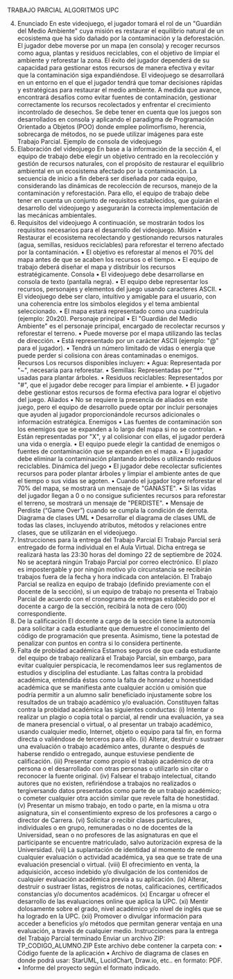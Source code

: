 TRABAJO PARCIAL ALGORITMOS UPC

4. Enunciado
En este videojuego, el jugador tomará el rol de un "Guardián del Medio Ambiente" cuya misión es
restaurar el equilibrio natural de un ecosistema que ha sido dañado por la contaminación y la
deforestación. El jugador debe moverse por un mapa (en consola) y recoger recursos como agua, plantas
y residuos reciclables, con el objetivo de limpiar el ambiente y reforestar la zona. El éxito del jugador
dependerá de su capacidad para gestionar estos recursos de manera efectiva y evitar que la
contaminación siga expandiéndose.
El videojuego se desarrollará en un entorno en el que el jugador tendrá que tomar decisiones rápidas y
estratégicas para restaurar el medio ambiente. A medida que avance, encontrará desafíos como evitar
fuentes de contaminación, gestionar correctamente los recursos recolectados y enfrentar el crecimiento
incontrolado de desechos.
Se debe tener en cuenta que los juegos son desarrollados en consola y aplicando el paradigma
de Programación Orientado a Objetos (POO) donde emplee polimorfismo, herencia, sobrecarga
de métodos, no se puede utilizar imágenes para este Trabajo Parcial.
Ejemplo de consola de videojuego
5. Elaboración del videojuego
En base a la información de la sección 4, el equipo de trabajo debe elegir un objetivo centrado
en la recolección y gestión de recursos naturales, con el propósito de restaurar el equilibrio
ambiental en un ecosistema afectado por la contaminación. La secuencia de inicio a fin deberá
ser diseñada por cada equipo, considerando las dinámicas de recolección de recursos, manejo de
la contaminación y reforestación. Para ello, el equipo de trabajo debe tener en cuenta un
conjunto de requisitos establecidos, que guiarán el desarrollo del videojuego y asegurarán la
correcta implementación de las mecánicas ambientales.
6. Requisitos del videojuego
A continuación, se mostrarán todos los requisitos necesarios para el desarrollo del videojuego.
Misión
• Restaurar el ecosistema recolectando y gestionando recursos naturales (agua, semillas,
residuos reciclables) para reforestar el terreno afectado por la contaminación.
• El objetivo es reforestar al menos el 70% del mapa antes de que se acaben los recursos
o el tiempo.
• El equipo de trabajo deberá diseñar el mapa y distribuir los recursos estratégicamente.
Consola
• El videojuego debe desarrollarse en consola de texto (pantalla negra).
• El equipo debe representar los recursos, personajes y elementos del juego usando
caracteres ASCII.
• El videojuego debe ser claro, intuitivo y amigable para el usuario, con una coherencia
entre los símbolos elegidos y el tema ambiental seleccionado.
• El mapa estará representado como una cuadrícula (ejemplo: 20x20).
Personaje principal
• El "Guardián del Medio Ambiente" es el personaje principal, encargado de recolectar
recursos y reforestar el terreno.
• Puede moverse por el mapa utilizando las teclas de dirección.
• Está representado por un carácter ASCII (ejemplo: "@" para el jugador).
• Tendrá un número limitado de vidas o energía que puede perder si colisiona con áreas
contaminadas o enemigos.
Recursos
Los recursos disponibles incluyen:
• Agua: Representada por "~", necesaria para reforestar.
• Semillas: Representadas por "*", usadas para plantar árboles.
• Residuos reciclables: Representados por "#", que el jugador debe recoger para limpiar el
ambiente.
• El jugador debe gestionar estos recursos de forma efectiva para lograr el objetivo del
juego.
Aliados
• No se requiere la presencia de aliados en este juego, pero el equipo de desarrollo puede
optar por incluir personajes que ayuden al jugador proporcionándole recursos
adicionales o información estratégica.
Enemigos
• Las fuentes de contaminación son los enemigos que se expanden a lo largo del mapa si
no se controlan.
• Están representadas por "X", y al colisionar con ellas, el jugador perderá una vida o
energía.
• El equipo puede elegir la cantidad de enemigos o fuentes de contaminación que se
expanden en el mapa.
• El jugador debe eliminar la contaminación plantando árboles o utilizando residuos
reciclables.
Dinámica del juego
• El jugador debe recolectar suficientes recursos para poder plantar árboles y limpiar
el ambiente antes de que el tiempo o sus vidas se agoten.
• Cuando el jugador logre reforestar el 70% del mapa, se mostrará un mensaje de
"GANASTE".
• Si las vidas del jugador llegan a 0 o no consigue suficientes recursos para reforestar el
terreno, se mostrará un mensaje de "PERDISTE".
• Mensaje de Perdiste (“Game Over”) cuando se cumpla la condición de derrota.
Diagrama de clases UML
▪ Desarrollar el diagrama de clases UML de todas las clases, incluyendo atributos, métodos
y relaciones entre clases, que se utilizarán en el videojuego.
7. Instrucciones para la entrega del Trabajo Parcial
El Trabajo Parcial será entregado de forma individual en el Aula Virtual. Dicha entrega se realizará
hasta las 23:30 horas del domingo 22 de septiembre de 2024. No se aceptará ningún Trabajo
Parcial por correo electrónico.
El plazo es impostergable y por ningún motivo y/o circunstancia se recibirán trabajos fuera de la
fecha y hora indicada con antelación. El Trabajo Parcial se realiza en equipo de trabajo (definido
previamente con el docente de la sección), si un equipo de trabajo no presenta el Trabajo Parcial
de acuerdo con el cronograma de entregas establecido por el docente a cargo de la sección,
recibirá la nota de cero (00) correspondiente.
8. De la calificación
El docente a cargo de la sección tiene la autonomía para solicitar a cada estudiante que
demuestre el conocimiento del código de programación que presenta. Asimismo, tiene la
potestad de penalizar con puntos en contra si lo considera pertinente.
9. Falta de probidad académica
Estamos seguros de que cada estudiante del equipo de trabajo realizará el Trabajo Parcial, sin
embargo, para evitar cualquier perspicacia, le recomendamos leer sus reglamentos de estudios
y disciplina del estudiante. Las faltas contra la probidad académica, entendida éstas como la falta
de honradez u honestidad académica que se manifiesta ante cualquier acción u omisión que
podría permitir a un alumno salir beneficiado injustamente sobre los resultados de un trabajo
académico y/o evaluación. Constituyen faltas contra la probidad académica las siguientes
conductas:
(i) Intentar o realizar un plagio o copia total o parcial, al rendir una evaluación, ya sea de manera
presencial o virtual, o al presentar un trabajo académico, usando cualquier medio, Internet,
objeto o equipo para tal fin, en forma directa o valiéndose de terceros para ello.
(ii) Alterar, destruir o sustraer una evaluación o trabajo académico antes, durante o después de
haberse rendido o entregado, aunque estuviese pendiente de calificación.
(iii) Presentar como propio el trabajo académico de otra persona o el desarrollado con otras
personas o utilizarlo sin citar o reconocer la fuente original.
(iv) Falsear el trabajo intelectual, citando autores que no existen, refiriéndose a trabajos no
realizados o tergiversando datos presentados como parte de un trabajo académico; o cometer
cualquier otra acción similar que revele falta de honestidad.
(v) Presentar un mismo trabajo, en todo o parte, en la misma u otra asignatura, sin el
consentimiento expreso de los profesores a cargo o director de Carrera.
(vi) Solicitar o recibir clases particulares, individuales o en grupo, remuneradas o no de docentes
de la Universidad, sean o no profesores de las asignaturas en que el participante se encuentre
matriculado, salvo autorización expresa de la Universidad.
(vii) La suplantación de identidad al momento de rendir cualquier evaluación o actividad
académica, ya sea que se trate de una evaluación presencial o virtual.
(viii) El ofrecimiento en venta, la adquisición, acceso indebido y/o divulgación de los contenidos
de cualquier evaluación académica previa a su aplicación.
(ix) Alterar, destruir o sustraer listas, registros de notas, calificaciones, certificados constancias
y/o documentos académicos.
(x) Encargar u ofrecer el desarrollo de las evaluaciones online que aplica la UPC.
(xi) Mentir dolosamente sobre el grado, nivel académico y/o nivel de inglés que se ha logrado en
la UPC.
(xii) Promover o divulgar información para acceder a beneficios y/o métodos que permitan
generar ventaja en una evaluación, a través de cualquier medio.
Instrucciones para la entrega del Trabajo Parcial terminado
Enviar un archivo ZIP: TP_CODIGO_ALUMNO.ZIP
Este archivo debe contener la carpeta con:
▪ Código fuente de la aplicación
▪ Archivo de diagrama de clases en donde podrá usar: StarUML, LucidChart, Draw.io, etc.. en
formato: PDF.
▪ Informe del proyecto según el formato indicado.
